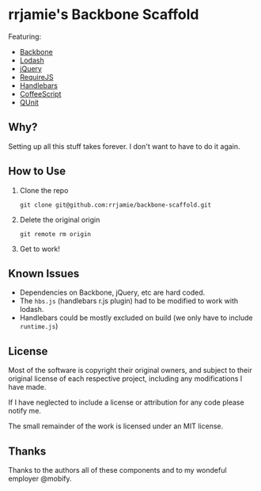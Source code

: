 rrjamie's Backbone Scaffold
===========================

Featuring:
  - [Backbone](http://backbonejs.org/)
  - [Lodash](https://github.com/bestiejs/lodash)
  - [jQuery](https://github.com/jquery/jquery)
  - [RequireJS](http://requirejs.org/)
  - [Handlebars](http://handlebarsjs.com/)
  - [CoffeeScript](http://coffeescript.org/)
  - [QUnit](http://qunitjs.com/)


Why?
-----------------------------

Setting up all this stuff takes forever. I don't want to have to do it again.


How to Use
-----------------------------

 1) Clone the repo

    `git clone git@github.com:rrjamie/backbone-scaffold.git`

 2) Delete the original origin

    `git remote rm origin`

 3) Get to work!


Known Issues
----------------------------

  - Dependencies on Backbone, jQuery, etc are hard coded.
  - The `hbs.js` (handlebars r.js plugin) had to be modified to work with lodash.
  - Handlebars could be mostly excluded on build (we only have to include `runtime.js`)


License
----------------------------

Most of the software is copyright their original owners, and subject to their original
license of each respective project, including any modifications I have made.

If I have neglected to include a license or attribution for any code please notify me.

The small remainder of the work is licensed under an MIT license.


Thanks
----------------------------

Thanks to the authors all of these components and to my wondeful employer @mobify.
